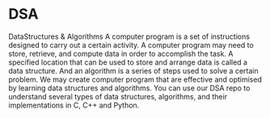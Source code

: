 # DSA
DataStructures &amp; Algorithms
A computer program is a set of instructions designed to carry out a certain activity. A computer program may need to store, retrieve, and compute data in order to accomplish the task.  A specified location that can be used to store and arrange data is called a data structure. And an algorithm is a series of steps used to solve a certain problem. We may create computer program that are effective and optimised by learning data structures and algorithms.   You can use our DSA repo to understand several types of data structures, algorithms, and their implementations in C, C++ and Python.

